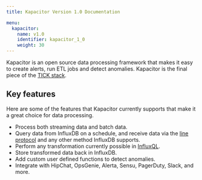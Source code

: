 ```yaml
---
title: Kapacitor Version 1.0 Documentation

menu:
  kapacitor:
    name: v1.0
    identifier: kapacitor_1_0
    weight: 30
---
```


Kapacitor is an open source data processing framework that makes it easy to create
alerts, run ETL jobs and detect anomalies.
Kapacitor is the final piece of the [TICK stack](https://influxdata.com/time-series-platform/).

## Key features

Here are some of the features that Kapacitor currently supports that make it a
great choice for data processing.

* Process both streaming data and batch data.
* Query data from InfluxDB on a schedule, and receive data via the
[line protocol](/influxdb/v1.0/write_protocols/line/) and any other method InfluxDB supports.
* Perform any transformation currently possible in [InfluxQL](/influxdb/v1.0/query_language/spec/).
* Store transformed data back in InfluxDB.
* Add custom user defined functions to detect anomalies.
* Integrate with HipChat, OpsGenie, Alerta, Sensu, PagerDuty, Slack, and more.
